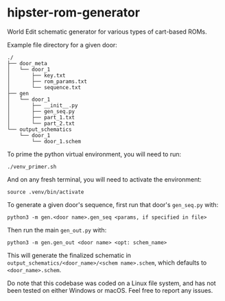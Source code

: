 # hipster-rom-generator
World Edit schematic generator for various types of cart-based ROMs.

Example file directory for a given door:

```
./
├── door_meta
│   └── door_1
│       ├── key.txt
│       ├── rom_params.txt
│       └── sequence.txt
├── gen
│   └── door_1
│       ├── __init__.py
│       ├── gen_seq.py
│       ├── part_1.txt
│       └── part_2.txt
└── output_schematics
    └── door_1
        └── door_1.schem
```

To prime the python virtual environment, you will need to run:

`./venv_primer.sh`

And on any fresh terminal, you will need to activate the environment:

`source .venv/bin/activate`

To generate a given door's sequence, first run that door's `gen_seq.py` with:

`python3 -m gen.<door name>.gen_seq <params, if specified in file>`

Then run the main `gen_out.py` with:

`python3 -m gen.gen_out <door name> <opt: schem_name>`

This will generate the finalized schematic in `output_schematics/<door_name>/<schem name>.schem`, which defaults to `<door_name>.schem`.

Do note that this codebase was coded on a Linux file system, and has not been tested on either Windows or macOS. Feel free to report any issues. 